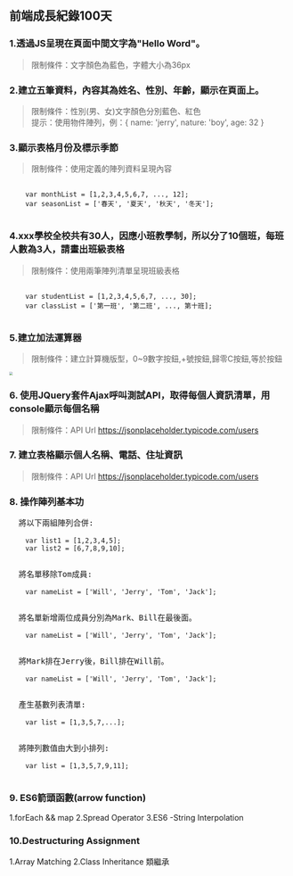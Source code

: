 ## 前端成長紀錄100天

### 1.透過JS呈現在頁面中間文字為"Hello Word"。
> 限制條件：文字顏色為藍色，字體大小為36px

### 2.建立五筆資料，內容其為姓名、性別、年齡，顯示在頁面上。
> 限制條件：性別(男、女)文字顏色分別藍色、紅色 <br>
> 提示：使用物件陣列，例：{ name: 'jerry', nature: 'boy', age: 32 }

### 3.顯示表格月份及標示季節
> 限制條件：使用定義的陣列資料呈現內容 <br>
<pre>
  <code>
    var monthList = [1,2,3,4,5,6,7, ..., 12];
    var seasonList = ['春天', '夏天', '秋天', '冬天'];
  </code>
</pre>

### 4.xxx學校全校共有30人，因應小班教學制，所以分了10個班，每班人數為3人，請畫出班級表格
> 限制條件：使用兩筆陣列清單呈現班級表格
<pre>
  <code>
    var studentList = [1,2,3,4,5,6,7, ..., 30];
    var classList = ['第一班', '第二班', ..., 第十班];
  </code>
</pre>

### 5.建立加法運算器
> 限制條件：建立計算機版型，0~9數字按鈕,+號按鈕,歸零C按鈕,等於按鈕
<pre>
<img src="./images/day5.png" style="zoom:40%" />
</pre>

### 6. 使用JQuery套件Ajax呼叫測試API，取得每個人資訊清單，用console顯示每個名稱
> 限制條件：API Url https://jsonplaceholder.typicode.com/users

### 7. 建立表格顯示個人名稱、電話、住址資訊
> 限制條件：API Url https://jsonplaceholder.typicode.com/users

### 8. 操作陣列基本功
<pre>
  將以下兩組陣列合併:
  <code>
    var list1 = [1,2,3,4,5];
    var list2 = [6,7,8,9,10];
  </code>
</pre>
<pre>
  將名單移除Tom成員:
  <code>
    var nameList = ['Will', 'Jerry', 'Tom', 'Jack'];
  </code>
</pre>
<pre>
  將名單新增兩位成員分別為Mark、Bill在最後面。
  <code>
    var nameList = ['Will', 'Jerry', 'Tom', 'Jack'];
  </code>
</pre>
<pre>
  將Mark排在Jerry後，Bill排在Will前。
  <code>
    var nameList = ['Will', 'Jerry', 'Tom', 'Jack'];
  </code>
</pre>
<pre>
  產生基數列表清單:
  <code>
    var list = [1,3,5,7,...];
  </code>
</pre>
<pre>
  將陣列數值由大到小排列:
  <code>
    var list = [1,3,5,7,9,11];
  </code>
</pre>
### 9. ES6箭頭函數(arrow function)
1.forEach && map
2.Spread Operator
3.ES6 -String Interpolation
### 10.Destructuring Assignment
1.Array Matching
2.Class Inheritance 類繼承

